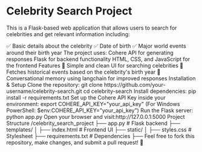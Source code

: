 <h1>Celebrity Search Project</h1>

<p>This is a Flask-based web application that allows users to search for celebrities and get relevant information including:  </p> 
✅ Basic details about the celebrity 
✅ Date of birth 
✅ Major world events around their birth year  
The project uses:  Cohere API for generating responses Flask for backend functionality HTML, CSS, and JavaScript for the frontend Features 🔹 Simple and clean UI for searching celebrities 
🔹 Fetches historical events based on the celebrity's birth year 
🔹 Conversational memory using langchain for improved responses  
Installation & Setup Clone the repository: git clone https://github.com/your-username/celebrity-search.git 
cd celebrity-search Install dependencies:  pip install -r requirements.txt 
Set up the Cohere API Key inside your environment: export COHERE_API_KEY="your_api_key" 
(For Windows PowerShell: $env:COHERE_API_KEY="your_api_key")  
Run the Flask server:  python app.py Open your browser and visit:http://127.0.0.1:5000 
Project Structure  /celebrity_search_project     ├── app.py               # Flask backend     ├── templates/     │   ├── index.html       # Frontend UI     ├── static/     │   ├── styles.css       # Stylesheet     ├── requirements.txt     # Dependencies     ├── Feel free to fork this repository, make changes, and submit a pull request! 🚀
